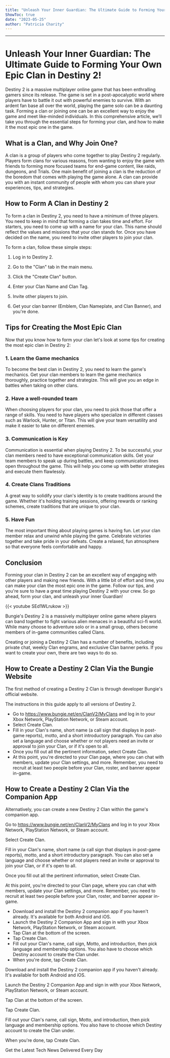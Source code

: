 ```yaml
---
title: "Unleash Your Inner Guardian: The Ultimate Guide to Forming Your Own Epic Clan in Destiny 2!"
ShowToc: true 
date: "2023-05-25"
author: "Patricia Charity"
---
```

*****
# Unleash Your Inner Guardian: The Ultimate Guide to Forming Your Own Epic Clan in Destiny 2!

Destiny 2 is a massive multiplayer online game that has been enthralling gamers since its release. The game is set in a post-apocalyptic world where players have to battle it out with powerful enemies to survive. With an ardent fan base all over the world, playing the game solo can be a daunting task. Forming a clan or joining one can be an excellent way to enjoy the game and meet like-minded individuals. In this comprehensive article, we’ll take you through the essential steps for forming your clan, and how to make it the most epic one in the game.

## What is a Clan, and Why Join One?

A clan is a group of players who come together to play Destiny 2 regularly. Players form clans for various reasons, from wanting to enjoy the game with friends to forming more focused teams for end-game content, like raids, dungeons, and Trials. One main benefit of joining a clan is the reduction of the boredom that comes with playing the game alone. A clan can provide you with an instant community of people with whom you can share your experiences, tips, and strategies.

## How to Form A Clan in Destiny 2

To form a clan in Destiny 2, you need to have a minimum of three players. You need to keep in mind that forming a clan takes time and effort. For starters, you need to come up with a name for your clan. This name should reflect the values and missions that your clan stands for. Once you have decided on the name, you need to invite other players to join your clan.

To form a clan, follow these simple steps:

1. Log in to Destiny 2.

2. Go to the "Clan" tab in the main menu.

3. Click the "Create Clan" button.

4. Enter your Clan Name and Clan Tag.

5. Invite other players to join.

6. Get your clan banner (Emblem, Clan Nameplate, and Clan Banner), and you're done.

## Tips for Creating the Most Epic Clan

Now that you know how to form your clan let's look at some tips for creating the most epic clan in Destiny 2:

### 1. Learn the Game mechanics

To become the best clan in Destiny 2, you need to learn the game's mechanics. Get your clan members to learn the game mechanics thoroughly, practice together and strategize. This will give you an edge in battles when taking on other clans.

### 2. Have a well-rounded team

When choosing players for your clan, you need to pick those that offer a range of skills. You need to have players who specialize in different classes such as Warlock, Hunter, or Titan. This will give your team versatility and make it easier to take on different enemies.

### 3. Communication is Key

Communication is essential when playing Destiny 2. To be successful, your clan members need to have exceptional communication skills. Get your team members to speak up during battles, and keep communication lines open throughout the game. This will help you come up with better strategies and execute them flawlessly.

### 4. Create Clans Traditions

A great way to solidify your clan's identity is to create traditions around the game. Whether it's holding training sessions, offering rewards or ranking schemes, create traditions that are unique to your clan.

### 5. Have Fun

The most important thing about playing games is having fun. Let your clan member relax and unwind while playing the game. Celebrate victories together and take pride in your defeats. Create a relaxed, fun atmosphere so that everyone feels comfortable and happy.

## Conclusion

Forming your clan in Destiny 2 can be an excellent way of engaging with other players and making new friends. With a little bit of effort and time, you can make your clan the most epic one in the game. Follow our tips, and you're sure to have a great time playing Destiny 2 with your crew. So go ahead, form your clan, and unleash your inner Guardian!

{{< youtube SEd1WLrukow >}} 




Bungie's Destiny 2 is a massively multiplayer online game where players can band together to fight various alien menaces in a beautiful sci-fi world. While many choose to adventure solo or in a small group, others become members of in-game communities called Clans.

 

Creating or joining a Destiny 2 Clan has a number of benefits, including private chat, weekly Clan engrams, and exclusive Clan banner perks. If you want to create your own, there are two ways to do so.

 
##   How to Create a Destiny 2 Clan Via the Bungie Website  
 

The first method of creating a Destiny 2 Clan is through developer Bungie's official website.

 
The instructions in this guide apply to all versions of Destiny 2.
 
- Go to https://www.bungie.net/en/ClanV2/MyClans and log in to your Xbox Network, PlayStation Network, or Steam account.
 - Select Create Clan.
 - Fill in your Clan's name, short name (a call sign that displays in post-game reports), motto, and a short introductory paragraph. You can also set a language and choose whether or not players need an invite or approval to join your Clan, or if it's open to all.
 - Once you fill out all the pertinent information, select Create Clan.
 - At this point, you're directed to your Clan page, where you can chat with members, update your Clan settings, and more. Remember, you need to recruit at least two people before your Clan, roster, and banner appear in-game.

 
##   How to Create a Destiny 2 Clan Via the Companion App  
 

Alternatively, you can create a new Destiny 2 Clan within the game's companion app.

 

Go to https://www.bungie.net/en/ClanV2/MyClans and log in to your Xbox Network, PlayStation Network, or Steam account.

 

Select Create Clan.

 

Fill in your Clan's name, short name (a call sign that displays in post-game reports), motto, and a short introductory paragraph. You can also set a language and choose whether or not players need an invite or approval to join your Clan, or if it's open to all.

 

Once you fill out all the pertinent information, select Create Clan.

 

At this point, you're directed to your Clan page, where you can chat with members, update your Clan settings, and more. Remember, you need to recruit at least two people before your Clan, roster, and banner appear in-game.

 
- Download and install the Destiny 2 companion app if you haven't already. It's available for both Android and iOS.
 - Launch the Destiny 2 Companion App and sign in with your Xbox Network, PlayStation Network, or Steam account.
 - Tap Clan at the bottom of the screen.
 - Tap Create Clan.
 - Fill out your Clan's name, call sign, Motto, and introduction, then pick language and membership options. You also have to choose which Destiny account to create the Clan under.
 - When you're done, tap Create Clan.

 

Download and install the Destiny 2 companion app if you haven't already. It's available for both Android and iOS.

 

Launch the Destiny 2 Companion App and sign in with your Xbox Network, PlayStation Network, or Steam account.

 

Tap Clan at the bottom of the screen.

 

Tap Create Clan.

 

Fill out your Clan's name, call sign, Motto, and introduction, then pick language and membership options. You also have to choose which Destiny account to create the Clan under.

 

When you're done, tap Create Clan.

 

Get the Latest Tech News Delivered Every Day




